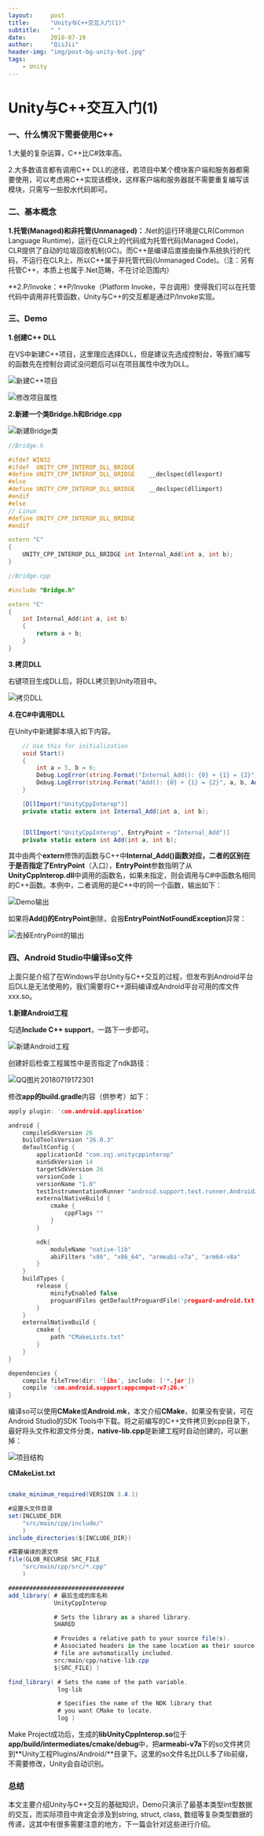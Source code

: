 ```yaml
---
layout:     post
title:      "Unity与C++交互入门(1)"
subtitle:   " "
date:       2018-07-19
author:     "QiiJii"
header-img: "img/post-bg-unity-bot.jpg"
tags:
    - Unity
---
```


# Unity与C++交互入门(1)
### 一、什么情况下需要使用C++

1.大量的复杂运算，C++比C#效率高。

2.大多数语言都有调用C++ DLL的途径，若项目中某个模块客户端和服务器都需要使用，可以考虑用C++实现该模块，这样客户端和服务器就不需要重复编写该模块，只需写一些胶水代码即可。

### 二、基本概念

**1.托管(Managed)和非托管(Unmanaged)：**.Net的运行环境是CLR(Common Language Runtime)，运行在CLR上的代码成为托管代码(Managed Code)，CLR提供了自动的垃圾回收机制(GC)。而C++是编译后直接由操作系统执行的代码，不运行在CLR上，所以C++属于非托管代码(Unmanaged Code)。（注：另有托管C++，本质上也属于.Net范畴，不在讨论范围内）

**2.P/Invoke：**P/Invoke（Platform Invoke，平台调用）使得我们可以在托管代码中调用非托管函数，Unity与C++的交互都是通过P/Invoke实现。

### 三、Demo

**1.创建C++ DLL**

在VS中新建C++项目，这里理应选择DLL，但是建议先选成控制台，等我们编写的函数先在控制台调试没问题后可以在项目属性中改为DLL。

![新建C++项目](/img/in-post/unity-cpp-interop-1/01-cpp-new-project.jpg)

![修改项目属性](/img/in-post/unity-cpp-interop-1/02-change-to-dll.jpg)

**2.新建一个类Bridge.h和Bridge.cpp**

![新建Bridge类](/img/in-post/unity-cpp-interop-1/03-new-class.jpg)

```c++
//Bridge.h

#ifdef WIN32
#ifdef	UNITY_CPP_INTEROP_DLL_BRIDGE
#define UNITY_CPP_INTEROP_DLL_BRIDGE	__declspec(dllexport)
#else
#define UNITY_CPP_INTEROP_DLL_BRIDGE	__declspec(dllimport)
#endif
#else
// Linux
#define UNITY_CPP_INTEROP_DLL_BRIDGE
#endif

extern "C"
{
	UNITY_CPP_INTEROP_DLL_BRIDGE int Internal_Add(int a, int b);
}
```

```c++
//Bridge.cpp

#include "Bridge.h"

extern "C"
{	
	int Internal_Add(int a, int b)
	{
		return a + b;
	}
}

```

**3.拷贝DLL**

右键项目生成DLL后，将DLL拷贝到Unity项目中。

![拷贝DLL](/img/in-post/unity-cpp-interop-1/04-copy-dll-to-unity.jpg)

**4.在C#中调用DLL**

在Unity中新建脚本填入如下内容。

```c#
    // Use this for initialization
    void Start()
    {
        int a = 5, b = 6;
        Debug.LogError(string.Format("Internal_Add(): {0} + {1} = {2}", a, b, Internal_Add(a, b)));
        Debug.LogError(string.Format("Add(): {0} + {1} = {2}", a, b, Add(a, b)));
    }

    [DllImport("UnityCppInterop")]
    private static extern int Internal_Add(int a, int b);


    [DllImport("UnityCppInterop", EntryPoint = "Internal_Add")]
    private static extern int Add(int a, int b);
```

其中由两个**extern**修饰的函数与C++中**Internal_Add()**函数对应，二者的区别在于是否指定了**EntryPoint**（入口），**EntryPoint**参数指明了从**UnityCppInterop.dll**中调用的函数名，如果未指定，则会调用与C#中函数名相同的C++函数。本例中，二者调用的是C++中的同一个函数，输出如下：

![Demo输出](/img/in-post/unity-cpp-interop-1/05-demo-print.jpg)

如果将**Add()**的**EntryPoint**删除，会报**EntryPointNotFoundException**异常：

![去掉EntryPoint的输出](/img/in-post/unity-cpp-interop-1/06-demo-print-exception.jpg)



### 四、Android Studio中编译so文件

上面只是介绍了在Windows平台Unity与C++交互的过程，但发布到Android平台后DLL是无法使用的，我们需要将C++源码编译成Android平台可用的库文件xxx.so。

**1.新建Android工程**

勾选**Include C++ support**，一路下一步即可。

![新建Android工程](/img/in-post/unity-cpp-interop-1/07-android-new-projet.png)

创建好后检查工程属性中是否指定了ndk路径：

![QQ图片20180719172301](/img/in-post/unity-cpp-interop-1/08-check-ndk.png)

修改**app的build.gradle**内容（供参考）如下：

```c++
apply plugin: 'com.android.application'

android {
    compileSdkVersion 26
    buildToolsVersion "26.0.3"
    defaultConfig {
        applicationId "com.zqj.unitycppinterop"
        minSdkVersion 14
        targetSdkVersion 26
        versionCode 1
        versionName "1.0"
        testInstrumentationRunner "android.support.test.runner.AndroidJUnitRunner"
        externalNativeBuild {
            cmake {
                cppFlags ""
            }
        }

        ndk{
            moduleName "native-lib"
            abiFilters "x86", "x86_64", "armeabi-v7a", "arm64-v8a"
        }
    }
    buildTypes {
        release {
            minifyEnabled false
            proguardFiles getDefaultProguardFile('proguard-android.txt'), 'proguard-rules.pro'
        }
    }
    externalNativeBuild {
        cmake {
            path "CMakeLists.txt"
        }
    }
}

dependencies {
    compile fileTree(dir: 'libs', include: ['*.jar'])
    compile 'com.android.support:appcompat-v7:26.+'
}

```

编译so可以使用**CMake**或**Android.mk**，本文介绍**CMake**，如果没有安装，可在Android Studio的SDK Tools中下载。将之前编写的C++文件拷贝到cpp目录下，最好将头文件和源文件分类，**native-lib.cpp**是新建工程时自动创建的，可以删掉：

![项目结构](/img/in-post/unity-cpp-interop-1/09-project-structure.png)

**CMakeList.txt**

```c#

cmake_minimum_required(VERSION 3.4.1)

#设置头文件目录
set(INCLUDE_DIR
    "src/main/cpp/include/"
    )
include_directories(${INCLUDE_DIR})

#需要编译的源文件
file(GLOB_RECURSE SRC_FILE
    "src/main/cpp/src/*.cpp"
    )

#################################
add_library( # 最后生成的库名称
             UnityCppInterop

             # Sets the library as a shared library.
             SHARED

             # Provides a relative path to your source file(s).
             # Associated headers in the same location as their source
             # file are automatically included.
             src/main/cpp/native-lib.cpp
             ${SRC_FILE} )

find_library( # Sets the name of the path variable.
              log-lib

              # Specifies the name of the NDK library that
              # you want CMake to locate.
              log )
```

Make Project成功后，生成的**libUnityCppInterop.so**位于**app/build/intermediates/cmake/debug**中，把**armeabi-v7a**下的so文件拷贝到**Unity工程Plugins/Android/**目录下。这里的so文件名比DLL多了lib前缀，不需要修改，Unity会自动识别。

### 总结

本文主要介绍Unity与C++交互的基础知识，Demo只演示了最基本类型int型数据的交互，而实际项目中肯定会涉及到string, struct, class, 数组等复杂类型数据的传递，这其中有很多需要注意的地方，下一篇会针对这些进行介绍。